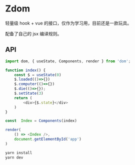 # Zdom

轻量级 hook + vue 的接口，仅作为学习用，目前还是一款玩具。

配备了自己的 jsx 编译规则。

## API

```js
import dom, { useState, Components, render } from 'dom';

function index() {
    const $ = useState(0)
    $.loaded(()=>{})
    $.computer(()=>{})
    $.die(()=>{});
    $.setState(3)
    return (
        <div>{$.state}</div>
    )
}

const  Index = Components(index)

render(
    () => <Index />,
    document.getElementById('app')
)
```

```bash
yarn install
yarn dev
```